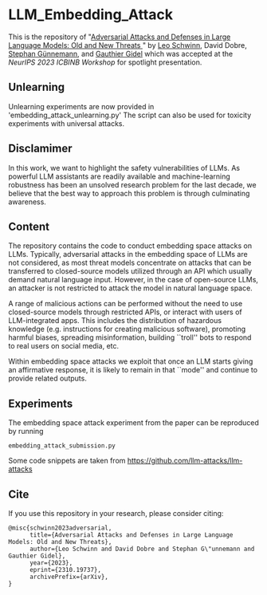 # LLM_Embedding_Attack

This is the repository of "[Adversarial Attacks and Defenses in Large Language Models: Old and New Threats
](https://arxiv.org/abs/2310.19737)" by [Leo Schwinn](https://schwinnl.github.io/), David Dobre, [Stephan Günnemann](https://www.professoren.tum.de/guennemann-stephan), and [Gauthier Gidel](https://gauthiergidel.github.io/) which was accepted at the *NeurIPS 2023 ICBINB Workshop* for spotlight presentation.

## Unlearning

Unlearning experiments are now provided in 'embedding_attack_unlearning.py'
The script can also be used for toxicity experiments with universal attacks.

## Disclamimer 

In this work, we want to highlight the safety vulnerabilities of LLMs. As powerful LLM assistants are readily available and machine-learning robustness has been an unsolved research problem for the last decade, we believe that the best way to approach this problem is through culminating awareness. 

## Content

The repository contains the code to conduct embedding space attacks on LLMs. 
Typically, adversarial attacks in the embedding space of LLMs are not considered, as most threat models concentrate on attacks that can be transferred to closed-source models utilized through an API which usually demand natural language input. However, in the case of open-source LLMs, an attacker is not restricted to attack the model in natural language space. 

A range of malicious actions can be performed without the need to use closed-source models through restricted APIs, or interact with users of LLM-integrated apps. This includes the distribution of hazardous knowledge (e.g. instructions for creating malicious software), promoting harmful biases, spreading misinformation, building ``troll'' bots to respond to real users on social media, etc. 

Within embedding space attacks we exploit that once an LLM starts giving an affirmative response, it is likely to remain in that ``mode'' and continue to provide related outputs.

## Experiments

The embedding space attack experiment from the paper can be reproduced by running 
```
embedding_attack_submission.py
```

Some code snippets are taken from https://github.com/llm-attacks/llm-attacks

## Cite

If you use this repository in your research, please consider citing:

```	
@misc{schwinn2023adversarial,
      title={Adversarial Attacks and Defenses in Large Language Models: Old and New Threats}, 
      author={Leo Schwinn and David Dobre and Stephan G\"unnemann and Gauthier Gidel},
      year={2023},
      eprint={2310.19737},
      archivePrefix={arXiv},
}
```
